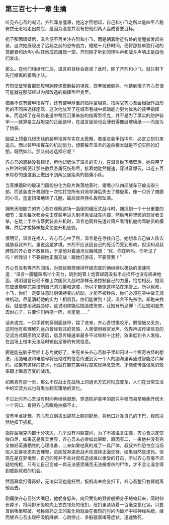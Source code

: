 ## 第三百七十一章 生擒
听见齐心吾的喊话，齐烈浑身僵滞，他这才回想起，自己和小飞之所以能四平八稳安然无恙地走出商店，是因为温言并没有把他们两人当成首要目标。

扔下那面墙壁后，温言便不再关注齐烈和小飞，而是朝着附近各处的觉醒者发起突袭，这次她展现出了远超之前的恐怖战力，短短十几秒时间，便将那些单独行动的觉醒者和灰烬小队其他成员屠戮一空，齐烈刚才听到的惨叫声和战斗声响正是由他们发出。

那么，在他们相继阵亡后，温言的目标会是谁？此时，除了齐烈和小飞，就只剩下先行撤离的猎鹰小队。

齐烈怔怔望着那部履带蹦碎炮管断裂的坦克，双拳微微颤抖，他猜到侄子齐心吾很可能就在那部经过内部改造的指挥型坦克里。

猎鹰不仅有装甲指挥车，还有装甲厚重的指挥型坦克，指挥官齐心吾会根据作战形势的不同来选择座驾，这次他放弃了在城市巷战中机动能力更为优秀的装甲指挥车，而选择了在马路巷道中稍显沉重笨拙的指挥型坦克，并不是为了厚实的防护装甲——就算是主战坦克的正面装甲，在温言面前也会薄弱得像层玻璃纸——而是为了伪装。

脑袋上顶着几根天线的装甲指挥车实在太惹眼，若坐进装甲指挥车，必定立刻引来追击。而以装甲指挥车的机动能力，想要躲开温言的追杀根本就是不切实际的幻想。既然如此，那又何必选择它呢？

齐心吾的思路没有错误，但他却低估了温言的实力，在温言抛下墙壁后，她只用了五秒钟时间便让那些散兵游勇死伤殆尽，接着她陡然提速，穿过音爆云，以近五百米每秒的速度追上撤出不到两公里距离的猎鹰小队。

当音爆震碎的玻璃门窗纷纷化为碎片跌落地表时，猎鹰小队四部战车已被击毁三部，而武装直升机则在一次性打空所有对地导弹后失去了螺旋桨，像一只折了翅膀的小鸟，歪歪扭扭地转了几圈，最后放弃挣扎轰然坠落。

拥有天眼能力的齐心吾在观察这场一面倒的碾压式战斗时，捕捉到一个十分重要的细节：温言每次都会先击穿装甲进入到坦克或战车内部，然后再将里面的驾驶者击杀，在跳上半空击落武装直升机时，温言也同样先透过窗户看清机舱内驾驶员的模样，然后才拔掉螺旋桨使直升机坠毁。

很明显，温言在找人。齐心吾心中了然，温言是在寻找自己，她想拿自己做人质去威胁叔叔齐烈，虽说这是梦境，齐烈不应该因自己的死活而受到影响，但深知叔叔脾性的齐心吾不敢冒险，于是他对着通讯仪器喊道：“叔，你在听吗，你听见了吗！听我说！不要跟她正面交战！跟她打游击，不要管我！”

齐心吾没有等齐烈回话，对叔叔智商保持怀疑态度的他继续以极快的语速吼道：“温言一脚能踩塌半个天台，跳到炮管上炮管却既没有半点损坏也没有插进地面，说明温言已经不像上次国贸大战时那样无法控制自己的力量，恰恰相反，她现在应该能够完美控制自己的力量和速度，所以才能像这样站在炮管上。所以叔叔，小飞，你们一定要注意时刻保持变向机动，才能不被秒杀，你们必须在空中做无规律机动，尽量消耗她的实力！相信我，你们能做到！叔，温言不先杀你，却跑来找我，就是想用我威胁你，这说明你能给她造成伤害，让她有所忌惮！而且她明显失去耐心了，只要你们再拖一阵，肯定能……”

话未说完，一只手臂刺穿侧面装甲，探了进来，齐心吾恨恨咬牙，既懊恼又无奈，这时他有些理解刘远舟曾经有过的苦恼，人类使用器官发声、依靠声波传递信息的交流方式既原始又落后，信息传输速率最多不过每秒十比特，效率低到令人发指，在战场上根本无法及时输出足够的有效信息。

要是能在脑子里插上芯片就好了，生死关头齐心吾脑子里却闪过一个稀奇古怪的想法，用脑电波和电信号将压缩过的信息传送到另一个人的脑海里再通过智能芯片解码，如果有这样的技术，也就在能在某种程度实现神念交流，才能使传递信息的效率跟上瞬息万变的战场。

如果真有那一天，那么不仅战士在战场上的通讯方式将彻底变革，人们在日常生活中的交流方式也将发生翻天覆地的变化。

不过此时齐心吾没有时间再继续遐想，穿透防护装甲的那只手轻而易举地撕开偌大一个洞口，看得齐心吾眼角抽搐不止。

没有半点犹豫，齐心吾立刻拔出提前上膛的配枪，将枪口对准自己的下巴，毅然决然地扣下扳机。

指挥型坦克内部十分狭仄，几乎没有闪躲空间，为了不被温言生擒，齐心吾决定饮弹自尽，如果这是真实世界，齐心吾未必会如此果断，原因有二，一来他并没有完全做好英勇牺牲的心理准备，二来如果他真的成了一具尸体，叔叔齐烈恐怕会当场陷入狂暴状态失去理智，进而放弃游击战术而选择正面交锋，结果自然是送死。但现在是在梦境里，自己的死并不会对叔叔造成难以承受的打击，所以齐心吾毫不迟疑地掏枪，只有让自己变成一具无法感受痛苦无法被虐杀的尸体，才不会让温言得到威胁叔叔的机会。

然而算盘打得再好，无法实现也是枉然，扳机尚未完全扣下，齐心吾整只右臂就离他而去。

剧痛使齐心吾张大嘴巴，他躬身低头，向只受伤的野兽般把身子蜷缩起来，同时伸长脖子，将两排牙齿咬向上衣衣领处的纽扣，纽扣里装填着一百毫克氰化钠，只要含到嘴里咬破，号称毒药之王的氰化物就会在极短的时间内破坏中枢神经系统，继而使齐心吾出现呼吸肌麻痹、心跳停止、多脏器衰竭等症状，迅速致死。


